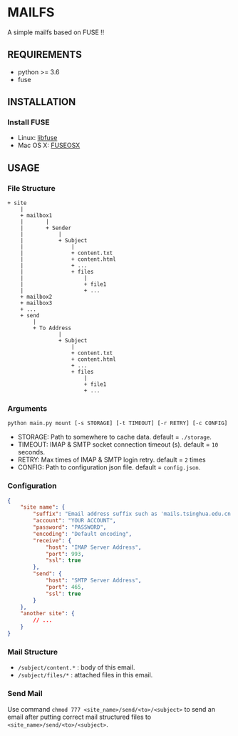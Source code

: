 # MAILFS

A simple mailfs based on FUSE !!

## REQUIREMENTS
* python >= 3.6
* fuse

## INSTALLATION

### Install FUSE
* Linux: [libfuse](https://github.com/libfuse/libfuse)
* Mac OS X: [FUSEOSX](https://osxfuse.github.io/)

## USAGE

### File Structure

```
+ site
    |
    + mailbox1
    |       |
    |       + Sender
    |           |
    |           + Subject
    |               |
    |               + content.txt
    |               + content.html
    |               + ...
    |               + files
    |                   |
    |                   + file1
    |                   + ...
    + mailbox2
    + mailbox3
    + ...
    + send
        |
        + To Address
                |
                + Subject
                    |
                    + content.txt
                    + content.html
                    + ...
                    + files
                        |
                        + file1
                        + ...
```

### Arguments
```sh
python main.py mount [-s STORAGE] [-t TIMEOUT] [-r RETRY] [-c CONFIG]
```
* STORAGE: Path to somewhere to cache data. default = `./storage`.
* TIMEOUT: IMAP & SMTP socket connection timeout (s). default = `10` seconds.
* RETRY: Max times of IMAP & SMTP login retry.  default = `2` times
* CONFIG: Path to configuration json file. default = `config.json`.

### Configuration
```json
{
    "site name": {
        "suffix": "Email address suffix such as 'mails.tsinghua.edu.cn'",
        "account": "YOUR ACCOUNT",
        "password": "PASSWORD",
        "encoding": "Default encoding",
        "receive": {
            "host": "IMAP Server Address",
            "port": 993,
            "ssl": true
        },
        "send": {
            "host": "SMTP Server Address",
            "port": 465,
            "ssl": true
        }
    },
    "another site": {
        // ...
    }
}
```

### Mail Structure

* `/subject/content.*` : body of this email.
* `/subject/files/*` : attached files in this email.

### Send Mail

Use command `chmod 777 <site_name>/send/<to>/<subject>` to send an email after putting correct mail structured files to `<site_name>/send/<to>/<subject>`.

